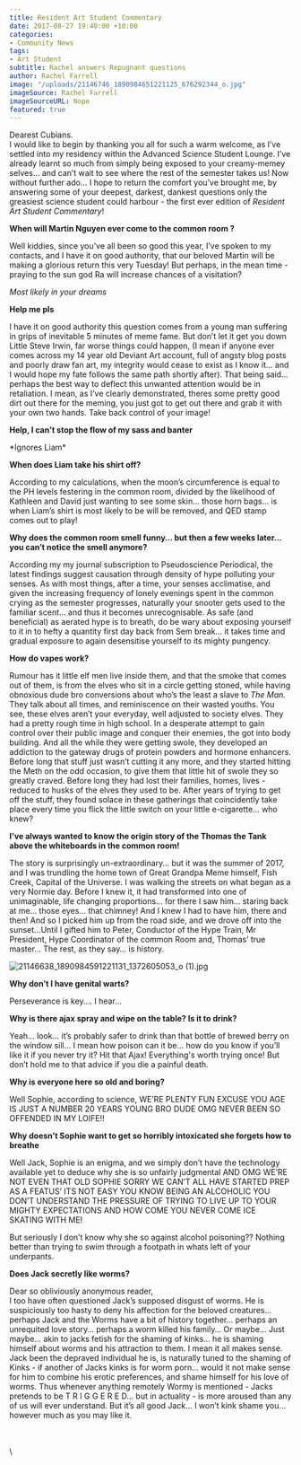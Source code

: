 ```yaml
---
title: Resident Art Student Commentary
date: 2017-08-27 19:40:00 +10:00
categories:
- Community News
tags:
- Art Student
subtitle: Rachel answers Repugnant questions
author: Rachel Farrell
image: "/uploads/21146746_1890984651221125_676292344_o.jpg"
imageSource: Rachel Farrell
imageSourceURL: Nope
featured: true
---
```


Dearest Cubians.\
I would like to begin by thanking you all for such a warm welcome, as I’ve settled into my residency within the Advanced Science Student Lounge. I’ve already learnt so much from simply being exposed to your creamy-memey selves… and can’t wait to see where the rest of the semester takes us! Now without further ado… I hope to return the comfort you’ve brought me, by answering some of your deepest, darkest, dankest questions only the greasiest science student could harbour - the first ever edition of *Resident Art Student Commentary*!

**When will Martin Nguyen ever come to the common room ?**

Well kiddies, since you’ve all been so good this year, I’ve spoken to my contacts, and I have it on good authority, that our beloved Martin will be making a glorious return this very Tuesday! But perhaps, in the mean time - praying to the sun god Ra will increase chances of a visitation?

*Most likely in your dreams*

**Help me pls**

I have it on good authority this question comes from a young man suffering in grips of inevitable 5 minutes of meme fame. But don’t let it get you down Little Steve Irwin, far worse things could happen, (I mean if anyone ever comes across my 14 year old Deviant Art account, full of angsty blog posts and poorly draw fan art, my integrity would cease to exist as I know it… and I would hope my fate follows the same path shortly after). That being said… perhaps the best way to deflect this unwanted attention would be in retaliation. I mean, as I’ve clearly demonstrated, theres some pretty good dirt out there for the meming, you just got to get out there and grab it with your own two hands. Take back control of your image!

**Help, I can't stop the flow of my sass and banter**

\*Ignores Liam\*

**When does Liam take his shirt off?**

According to my calculations, when the moon’s circumference is equal to the PH levels festering in the common room, divided by the likelihood of Kathleen and David just wanting to see some skin… those horn bags… is when Liam’s shirt is most likely to be will be removed, and QED stamp comes out to play!

**Why does the common room smell funny… but then a few weeks later… you can’t notice the smell anymore?**

According my my journal subscription to Pseudoscience Periodical, the latest findings suggest causation through density of hype polluting your senses. As with most things, after a time, your senses acclimatise, and given the increasing frequency of lonely evenings spent in the common crying as the semester progresses, naturally your snooter gets used to the familiar scent… and thus it becomes unrecognisable. As safe (and beneficial) as aerated hype is to breath, do be wary about exposing yourself to it in to hefty a quantity first day back from Sem break… it takes time and gradual exposure to again desensitise yourself to its mighty pungency.

**How do vapes work?**

Rumour has it little elf men live inside them, and that the smoke that comes out of them, is from the elves who sit in a circle getting stoned, while having obnoxious dude bro conversions about who’s the least a slave to *The Man.* They talk about all times, and reminiscence on their wasted youths. You see, these elves aren’t your everyday, well adjusted to society elves. They had a pretty rough time in high school. In a desperate attempt to gain control over their public image and conquer their enemies, the got into body building. And all the while they were getting swole, they developed an addiction to the gateway drugs of protein powders and hormone enhancers. Before long that stuff just wasn’t cutting it any more, and they started hitting the Meth on the odd occasion, to give them that little hit of swole they so greatly craved. Before long they had lost their families, homes, lives - reduced to husks of the elves they used to be. After years of trying to get off the stuff, they found solace in these gatherings that coincidently take place every time you flick the little switch on your little e-cigarette… who knew?

**I've always wanted to know the origin story of the Thomas the Tank above the whiteboards in the common room!**

The story is surprisingly un-extraordinary… but it was the summer of 2017, and I was trundling the home town of Great Grandpa Meme himself, Fish Creek, Capital of the Universe. I was walking the streets on what began as a very Normie day. Before I knew it, it had transformed into one of unimaginable, life changing proportions… for there I saw him… staring back at me… those eyes… that chimney! And I knew I had to have him, there and then! And so I picked him up from the road side, and we drove off into the sunset…Until I gifted him to Peter, Conductor of the Hype Train, Mr President, Hype Coordinator of the common Room and, Thomas’ true master… The rest, as they say… is history.

![21146638_1890984591221131_1372605053_o (1).jpg](/uploads/21146638_1890984591221131_1372605053_o%20(1).jpg)

**Why don’t I have genital warts?**

Perseverance is key…. I hear…

**Why is there ajax spray and wipe on the table? Is it to drink?**

Yeah… look… it’s probably safer to drink than that bottle of brewed berry on the window sill… I mean how poison can it be… how do you know if you’ll like it if you never try it? Hit that Ajax! Everything's worth trying once! But don’t hold me to that advice if you die a painful death.

**Why is everyone here so old and boring?**

Well Sophie, according to science, WE’RE PLENTY FUN EXCUSE YOU AGE IS JUST A NUMBER 20 YEARS YOUNG BRO DUDE OMG NEVER BEEN SO OFFENDED IN MY LOIFE!!

**Why doesn’t Sophie want to get so horribly intoxicated she forgets how to breathe**

Well Jack, Sophie is an enigma, and we simply don’t have the technology available yet to deduce why she is so unfairly judgmental AND OMG WE’RE NOT EVEN THAT OLD SOPHIE SORRY WE CAN’T ALL HAVE STARTED PREP AS A FEATUS’ ITS NOT EASY YOU KNOW BEING AN ALCOHOLIC YOU DON’T UNDERSTAND THE PRESSURE OF TRYING TO LIVE UP TO YOUR MIGHTY EXPECTATIONS AND HOW COME YOU NEVER COME ICE SKATING WITH ME!

But seriously I don’t know why she so against alcohol poisoning?? Nothing better than trying to swim through a footpath in whats left of your underpants.

**Does Jack secretly like worms?**

Dear so obliviously anonymous reader, \
I too have often questioned Jack’s supposed disgust of worms. He is suspiciously too hasty to deny his affection for the beloved creatures… perhaps Jack and the Worms have a bit of history together… perhaps an unrequited love story… perhaps a worm killed his family… Or maybe… Just maybe… akin to jacks fetish for the shaming of kinks… he is shaming himself about worms and his attraction to them. I mean it all makes sense. Jack been the depraved individual he is, is naturally tuned to the shaming of Kinks - if another of Jacks kinks is for worm porn… would it not make sense for him to combine his erotic preferences, and shame himself for his love of worms. Thus whenever anything remotely Wormy is mentioned - Jacks pretends to be T R I G G E R E D… but in actuality - is more aroused than any of us will ever understand. But it’s all good Jack… I won’t kink shame you… however much as you may like it.

\
\
\\